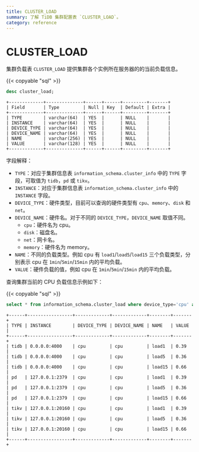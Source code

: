 ```yaml
---
title: CLUSTER_LOAD
summary: 了解 TiDB 集群配置表 `CLUSTER_LOAD`。
category: reference
---
```


# CLUSTER_LOAD

集群负载表 `CLUSTER_LOAD` 提供集群各个实例所在服务器的的当前负载信息。

{{< copyable "sql" >}}

```sql
desc cluster_load;
```

```
+-------------+--------------+------+------+---------+-------+
| Field       | Type         | Null | Key  | Default | Extra |
+-------------+--------------+------+------+---------+-------+
| TYPE        | varchar(64)  | YES  |      | NULL    |       |
| INSTANCE    | varchar(64)  | YES  |      | NULL    |       |
| DEVICE_TYPE | varchar(64)  | YES  |      | NULL    |       |
| DEVICE_NAME | varchar(64)  | YES  |      | NULL    |       |
| NAME        | varchar(256) | YES  |      | NULL    |       |
| VALUE       | varchar(128) | YES  |      | NULL    |       |
+-------------+--------------+------+------+---------+-------+
```

字段解释：

* `TYPE`：对应于集群信息表 `information_schema.cluster_info` 中的 `TYPE` 字段，可取值为 `tidb`，`pd` 或 `tikv`。
* `INSTANCE`：对应于集群信息表 `information_schema.cluster_info` 中的 `INSTANCE` 字段。
* `DEVICE_TYPE`：硬件类型，目前可以查询的硬件类型有 `cpu`、`memory`、`disk` 和 `net`。
* `DEVICE_NAME`：硬件名。对于不同的 `DEVICE_TYPE`，`DEVICE_NAME` 取值不同。
    * `cpu`：硬件名为 cpu。
    * `disk`：磁盘名。
    * `net`：网卡名。
    * `memory`：硬件名为 memory。
* `NAME`：不同的负载类型。例如 cpu 有 `load1`/`load5`/`load15` 三个负载类型，分别表示 cpu 在 `1min`/`5min`/`15min` 内的平均负载。
* `VALUE`：硬件负载的值，例如 cpu 在 `1min`/`5min`/`15min` 内的平均负载。

查询集群当前的 CPU 负载信息示例如下：

{{< copyable "sql" >}}

```sql
select * from information_schema.cluster_load where device_type='cpu' and device_name='cpu';
```

```
+------+-----------------+-------------+-------------+--------+-------+
| TYPE | INSTANCE        | DEVICE_TYPE | DEVICE_NAME | NAME   | VALUE |
+------+-----------------+-------------+-------------+--------+-------+
| tidb | 0.0.0.0:4000    | cpu         | cpu         | load1  | 0.39  |
| tidb | 0.0.0.0:4000    | cpu         | cpu         | load5  | 0.36  |
| tidb | 0.0.0.0:4000    | cpu         | cpu         | load15 | 0.66  |
| pd   | 127.0.0.1:2379  | cpu         | cpu         | load1  | 0.39  |
| pd   | 127.0.0.1:2379  | cpu         | cpu         | load5  | 0.36  |
| pd   | 127.0.0.1:2379  | cpu         | cpu         | load15 | 0.66  |
| tikv | 127.0.0.1:20160 | cpu         | cpu         | load1  | 0.39  |
| tikv | 127.0.0.1:20160 | cpu         | cpu         | load5  | 0.36  |
| tikv | 127.0.0.1:20160 | cpu         | cpu         | load15 | 0.66  |
+------+-----------------+-------------+-------------+--------+-------+
```
